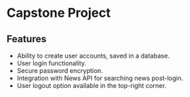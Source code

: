 # Capstone Project

## Features
- Ability to create user accounts, saved in a database.
- User login functionality.
- Secure password encryption.
- Integration with News API for searching news post-login.
- User logout option available in the top-right corner.